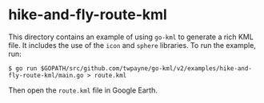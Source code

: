 # hike-and-fly-route-kml

This directory contains an example of using `go-kml` to generate a rich KML
file. It includes the use of the `icon` and `sphere` libraries. To run the
example, run:

    $ go run $GOPATH/src/github.com/twpayne/go-kml/v2/examples/hike-and-fly-route-kml/main.go > route.kml

Then open the `route.kml` file in Google Earth.
